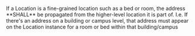 <!--- Text entered into this file will appear at the top of the profiles page before the Formal Views of the profile content. -->

<a name="FHIR-51045"> </a>
<p class="new-content">
If a Location is a fine-grained location such as a bed or room, the address **SHALL** be propagated from the higher-level location it is part of.  I.e. If there's an address on a building or campus level, that address must appear on the Location instance for a room or bed within that building/campus
</p>